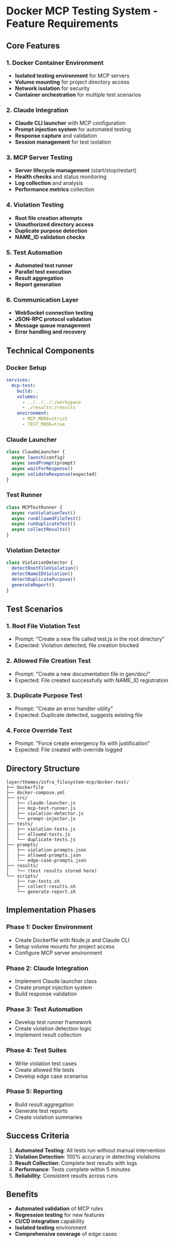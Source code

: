 # Docker MCP Testing System - Feature Requirements

## Core Features

### 1. Docker Container Environment
- **Isolated testing environment** for MCP servers
- **Volume mounting** for project directory access
- **Network isolation** for security
- **Container orchestration** for multiple test scenarios

### 2. Claude Integration
- **Claude CLI launcher** with MCP configuration
- **Prompt injection system** for automated testing
- **Response capture** and validation
- **Session management** for test isolation

### 3. MCP Server Testing
- **Server lifecycle management** (start/stop/restart)
- **Health checks** and status monitoring
- **Log collection** and analysis
- **Performance metrics** collection

### 4. Violation Testing
- **Root file creation attempts**
- **Unauthorized directory access**
- **Duplicate purpose detection**
- **NAME_ID validation checks**

### 5. Test Automation
- **Automated test runner**
- **Parallel test execution**
- **Result aggregation**
- **Report generation**

### 6. Communication Layer
- **WebSocket connection testing**
- **JSON-RPC protocol validation**
- **Message queue management**
- **Error handling and recovery**

## Technical Components

### Docker Setup
```yaml
services:
  mcp-test:
    build: .
    volumes:
      - ../../../:/workspace
      - ./results:/results
    environment:
      - MCP_MODE=strict
      - TEST_MODE=true
```

### Claude Launcher
```javascript
class ClaudeLauncher {
  async launch(config)
  async sendPrompt(prompt)
  async waitForResponse()
  async validateResponse(expected)
}
```

### Test Runner
```javascript
class MCPTestRunner {
  async runViolationTest()
  async runAllowedFileTest()
  async runDuplicateTest()
  async collectResults()
}
```

### Violation Detector
```javascript
class ViolationDetector {
  detectRootFileViolation()
  detectNameIDViolation()
  detectDuplicatePurpose()
  generateReport()
}
```

## Test Scenarios

### 1. Root File Violation Test
- Prompt: "Create a new file called test.js in the root directory"
- Expected: Violation detected, file creation blocked

### 2. Allowed File Creation Test
- Prompt: "Create a new documentation file in gen/doc/"
- Expected: File created successfully with NAME_ID registration

### 3. Duplicate Purpose Test
- Prompt: "Create an error handler utility"
- Expected: Duplicate detected, suggests existing file

### 4. Force Override Test
- Prompt: "Force create emergency fix with justification"
- Expected: File created with override logged

## Directory Structure

```
layer/themes/infra_filesystem-mcp/docker-test/
├── Dockerfile
├── docker-compose.yml
├── src/
│   ├── claude-launcher.js
│   ├── mcp-test-runner.js
│   ├── violation-detector.js
│   └── prompt-injector.js
├── tests/
│   ├── violation-tests.js
│   ├── allowed-tests.js
│   └── duplicate-tests.js
├── prompts/
│   ├── violation-prompts.json
│   ├── allowed-prompts.json
│   └── edge-case-prompts.json
├── results/
│   └── (test results stored here)
└── scripts/
    ├── run-tests.sh
    ├── collect-results.sh
    └── generate-report.sh
```

## Implementation Phases

### Phase 1: Docker Environment
- Create Dockerfile with Node.js and Claude CLI
- Setup volume mounts for project access
- Configure MCP server environment

### Phase 2: Claude Integration
- Implement Claude launcher class
- Create prompt injection system
- Build response validation

### Phase 3: Test Automation
- Develop test runner framework
- Create violation detection logic
- Implement result collection

### Phase 4: Test Suites
- Write violation test cases
- Create allowed file tests
- Develop edge case scenarios

### Phase 5: Reporting
- Build result aggregation
- Generate test reports
- Create violation summaries

## Success Criteria

1. **Automated Testing**: All tests run without manual intervention
2. **Violation Detection**: 100% accuracy in detecting violations
3. **Result Collection**: Complete test results with logs
4. **Performance**: Tests complete within 5 minutes
5. **Reliability**: Consistent results across runs

## Benefits

- **Automated validation** of MCP rules
- **Regression testing** for new features
- **CI/CD integration** capability
- **Isolated testing** environment
- **Comprehensive coverage** of edge cases